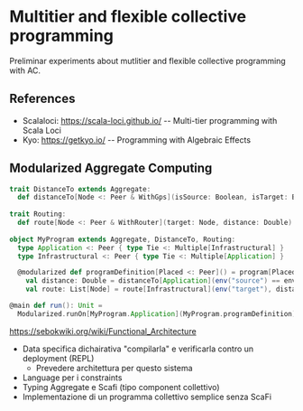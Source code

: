 # Multitier and flexible collective programming

Preliminar experiments about mutlitier and flexible collective programming with AC.

## References

- Scalaloci: https://scala-loci.github.io/ -- Multi-tier programming with Scala Loci
- Kyo: https://getkyo.io/ -- Programming with Algebraic Effects

## Modularized Aggregate Computing

```scala 3
trait DistanceTo extends Aggregate:
  def distanceTo[Node <: Peer & WithGps](isSource: Boolean, isTarget: Boolean): Double on Node = ???
  
trait Routing:
  def route[Node <: Peer & WithRouter](target: Node, distance: Double): List[Node] on Node = ???
  
object MyProgram extends Aggregate, DistanceTo, Routing:
  type Application <: Peer { type Tie <: Multiple[Infrastructural] }
  type Infrastructural <: Peer { type Tie <: Multiple[Application] }

  @modularized def programDefinition[Placed <: Peer]() = program[Placed]:
    val distance: Double = distanceTo[Application](env("source") == env.id, env("target") == env.id).bind
    val route: List[Node] = route[Infrastructural](env("target"), distance).bind

@main def run(): Unit =
  Modularized.runOn[MyProgram.Application](MyProgram.programDefinition)
```

https://sebokwiki.org/wiki/Functional_Architecture


- Data specifica dichairativa "compilarla" e verificarla contro un deployment (REPL)
  - Prevedere architettura per questo sistema
- Language per i constraints
- Typing Aggregate e Scafi (tipo component collettivo)
- Implementazione di un programma collettivo semplice senza ScaFi
